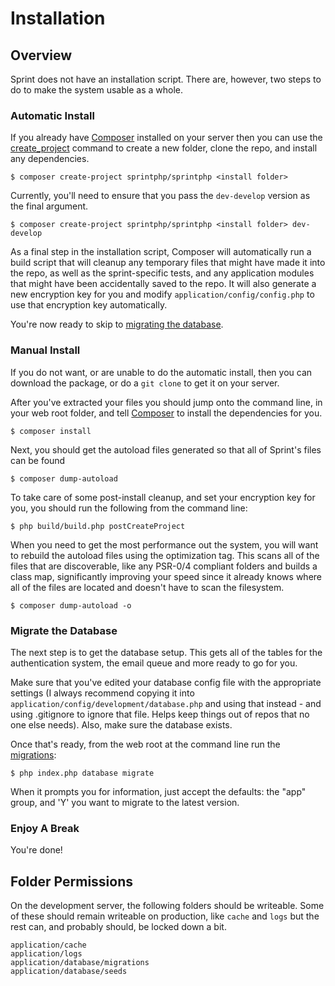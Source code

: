 # Installation

## Overview
Sprint does not have an installation script. There are, however, two steps to do to make the system usable as a whole.

### Automatic Install
If you already have [Composer](https://getcomposer.org/) installed on your server then you can use the [create_project](https://getcomposer.org/doc/03-cli.md#create-project) command to create a new folder, clone the repo, and install any dependencies.

	$ composer create-project sprintphp/sprintphp <install folder>

Currently, you'll need to ensure that you pass the `dev-develop` version as the final argument.

	$ composer create-project sprintphp/sprintphp <install folder> dev-develop

As a final step in the installation script, Composer will automatically run a build script that will cleanup any temporary files that might have made it into the repo, as well as the sprint-specific tests, and any application modules that might have been accidentally saved to the repo. It will also generate a new encryption key for you and modify `application/config/config.php` to use that encryption key automatically.

You're now ready to skip to [migrating the database](#migrate_the_database).

### Manual Install
If you do not want, or are unable to do the automatic install, then you can download the package, or do a `git clone` to get it on your server.

After you've extracted your files you should jump onto the command line, in your web root folder, and tell [Composer](https://getcomposer.org/) to install the dependencies for you.

	$ composer install

Next, you should get the autoload files generated so that all of Sprint's files can be found

	$ composer dump-autoload
	
To take care of some post-install cleanup, and set your encryption key for you, you should run the following from the command line: 
	
	$ php build/build.php postCreateProject

When you need to get the most performance out the system, you will want to rebuild the autoload files using the optimization tag. This scans all of the files that are discoverable, like any PSR-0/4 compliant folders and builds a class map, significantly improving your speed since it already knows where all of the files are located and doesn't have to scan the filesystem.

	$ composer dump-autoload -o

### Migrate the Database
The next step is to get the database setup. This gets all of the tables for the authentication system, the email queue and more ready to go for you.

Make sure that you've edited your database config file with the appropriate settings (I always recommend copying it into `application/config/development/database.php` and using that instead - and using .gitignore to ignore that file. Helps keep things out of repos that no one else needs). Also, make sure the database exists.

Once that's ready, from the web root at the command line run the [migrations](database/migrations):

	$ php index.php database migrate

When it prompts you for information, just accept the defaults: the "app" group, and 'Y' you want to migrate to the latest version.

### Enjoy A Break

You're done!

## Folder Permissions

On the development server, the following folders should be writeable. Some of these should remain writeable on production, like `cache` and `logs` but the rest can, and probably should, be locked down a bit.

    application/cache
    application/logs
    application/database/migrations
    application/database/seeds
